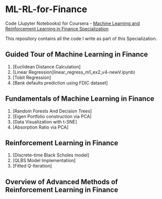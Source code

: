 # ML-RL-for-Finance
Code (Jupyter Notebooks) for Coursera - [Machine Learning and Reinforcement Learning in Finance Specialization](https://www.coursera.org/specializations/machine-learning-reinforcement-finance)

This repository contains all the code I write as part of this Specialization.

## Guided Tour of Machine Learning in Finance
1. [Euclidean Distance Calculation]
2. [Linear Regression]linear_regress_m1_ex2_v4-newV.ipynb)
3. [Tobit Regression]
4. [Bank defaults prediction using FDIC dataset]

## Fundamentals of Machine Learning in Finance
1. [Random Forests And Decision Trees]
2. [Eigen Portfolio construction via PCA]
3. [Data Visualization with t-SNE]
4. [Absorption Ratio via PCA]

## Reinforcement Learning in Finance
1. [Discrete-time Black Scholes model]
2. [QLBS Model Implementation]
3. [Fitted Q-Iteration]

## Overview of Advanced Methods of Reinforcement Learning in Finance
